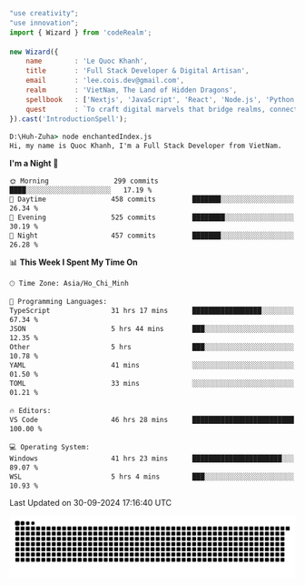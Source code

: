<!--x axis divider-->

```js 
"use creativity";
"use innovation";
import { Wizard } from 'codeRealm';

new Wizard({
    name        : 'Le Quoc Khanh',
    title       : 'Full Stack Developer & Digital Artisan',
    email       : 'lee.cois.dev@gmail.com',
    realm       : 'VietNam, The Land of Hidden Dragons',
    spellbook   : ['Nextjs', 'JavaScript', 'React', 'Node.js', 'Python', 'Django', 'Cloud Services'],
    quest       : `To craft digital marvels that bridge realms, connect cultures, and bring imagination to life.`,
}).cast('IntroductionSpell');
```

```cmd
D:\Huh-Zuha> node enchantedIndex.js
Hi, my name is Quoc Khanh, I'm a Full Stack Developer from VietNam.
```
<!--START_SECTION:waka-->
**I'm a Night 🦉** 

```text
🌞 Morning                299 commits         ████░░░░░░░░░░░░░░░░░░░░░   17.19 % 
🌆 Daytime                458 commits         ███████░░░░░░░░░░░░░░░░░░   26.34 % 
🌃 Evening                525 commits         ████████░░░░░░░░░░░░░░░░░   30.19 % 
🌙 Night                  457 commits         ███████░░░░░░░░░░░░░░░░░░   26.28 % 
```


📊 **This Week I Spent My Time On** 

```text
🕑︎ Time Zone: Asia/Ho_Chi_Minh

💬 Programming Languages: 
TypeScript               31 hrs 17 mins      █████████████████░░░░░░░░   67.34 % 
JSON                     5 hrs 44 mins       ███░░░░░░░░░░░░░░░░░░░░░░   12.35 % 
Other                    5 hrs               ███░░░░░░░░░░░░░░░░░░░░░░   10.78 % 
YAML                     41 mins             ░░░░░░░░░░░░░░░░░░░░░░░░░   01.50 % 
TOML                     33 mins             ░░░░░░░░░░░░░░░░░░░░░░░░░   01.21 % 

🔥 Editors: 
VS Code                  46 hrs 28 mins      █████████████████████████   100.00 % 

💻 Operating System: 
Windows                  41 hrs 23 mins      ██████████████████████░░░   89.07 % 
WSL                      5 hrs 4 mins        ███░░░░░░░░░░░░░░░░░░░░░░   10.93 % 
```


 Last Updated on 30-09-2024 17:16:40 UTC
<!--END_SECTION:waka-->
<picture>
  <source media="(prefers-color-scheme: dark)" srcset="https://raw.githubusercontent.com/leecois/leecois/output/github-contribution-grid-snake-dark.svg">
  <source media="(prefers-color-scheme: light)" srcset="https://raw.githubusercontent.com/leecois/leecois/output/github-contribution-grid-snake.svg">
  <img alt="github contribution grid snake animation" src="https://raw.githubusercontent.com/leecois/leecois/output/github-contribution-grid-snake.svg">
</picture>
